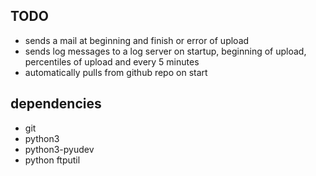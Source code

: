 TODO
---


- sends a mail at beginning and finish or error of upload
- sends log messages to a log server on startup, beginning of upload, percentiles of upload and every 5 minutes
- automatically pulls from github repo on start

dependencies
---
* git
* python3
* python3-pyudev
* python ftputil
